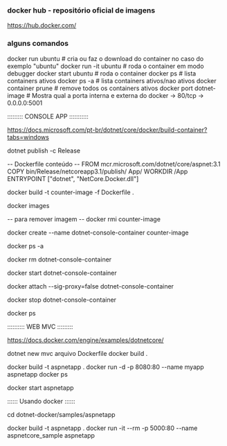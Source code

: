 ### docker hub - repositório oficial de imagens ###
https://hub.docker.com/


### alguns comandos ###
docker run ubuntu # cria ou faz o download do container no caso do exemplo "ubuntu"
docker run -it ubuntu # roda o container em modo debugger
docker start ubuntu # roda o container
docker ps # lista containers ativos
docker ps -a # lista containers ativos/nao ativos
docker container prune # remove todos os containers ativos
docker port dotnet-image # Mostra qual a porta interna e externa do docker  -> 80/tcp -> 0.0.0.0:5001





















::::::::: CONSOLE APP :::::::::::

https://docs.microsoft.com/pt-br/dotnet/core/docker/build-container?tabs=windows


dotnet publish -c Release


-- Dockerfile conteúdo --
FROM mcr.microsoft.com/dotnet/core/aspnet:3.1
COPY bin/Release/netcoreapp3.1/publish/ App/
WORKDIR /App
ENTRYPOINT ["dotnet", "NetCore.Docker.dll"]

docker build -t counter-image -f Dockerfile .

docker images

-- para remover imagem -- 
docker rmi counter-image

docker create --name dotnet-console-container counter-image

docker ps -a

docker rm dotnet-console-container

docker start dotnet-console-container

docker attach --sig-proxy=false dotnet-console-container

docker stop dotnet-console-container

docker ps


:::::::::: WEB MVC :::::::::

https://docs.docker.com/engine/examples/dotnetcore/

dotnet new mvc
arquivo Dockerfile
docker build .

docker build -t aspnetapp .
docker run -d -p 8080:80 --name myapp aspnetapp
docker ps

docker start aspnetapp



:::::: Usando docker ::::::

cd dotnet-docker/samples/aspnetapp

docker build -t aspnetapp .
docker run -it --rm -p 5000:80 --name aspnetcore_sample aspnetapp


